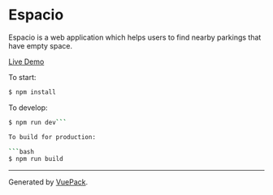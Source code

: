 # Espacio

Espacio is a web application which helps users to find nearby parkings that have empty space.

[Live Demo](https://sample.aviro.io)
 
To start:

```bash
$ npm install
```

To develop:

```bash
$ npm run dev```

To build for production:

```bash
$ npm run build
```


---

Generated by [VuePack](https://github.com/egoist/vuepack).
